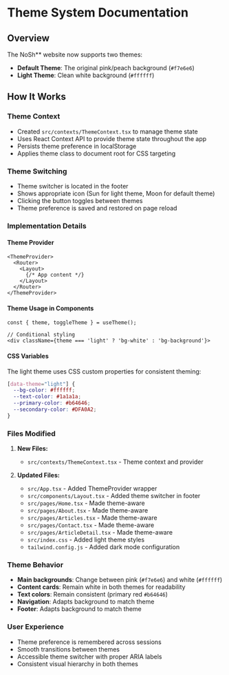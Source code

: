 # Theme System Documentation

## Overview

The NoSh** website now supports two themes:
- **Default Theme**: The original pink/peach background (`#f7e6e6`)
- **Light Theme**: Clean white background (`#ffffff`)

## How It Works

### Theme Context
- Created `src/contexts/ThemeContext.tsx` to manage theme state
- Uses React Context API to provide theme state throughout the app
- Persists theme preference in localStorage
- Applies theme class to document root for CSS targeting

### Theme Switching
- Theme switcher is located in the footer
- Shows appropriate icon (Sun for light theme, Moon for default theme)
- Clicking the button toggles between themes
- Theme preference is saved and restored on page reload

### Implementation Details

#### Theme Provider
```tsx
<ThemeProvider>
  <Router>
    <Layout>
      {/* App content */}
    </Layout>
  </Router>
</ThemeProvider>
```

#### Theme Usage in Components
```tsx
const { theme, toggleTheme } = useTheme();

// Conditional styling
<div className={theme === 'light' ? 'bg-white' : 'bg-background'}>
```

#### CSS Variables
The light theme uses CSS custom properties for consistent theming:
```css
[data-theme="light"] {
  --bg-color: #ffffff;
  --text-color: #1a1a1a;
  --primary-color: #b64646;
  --secondary-color: #DFA0A2;
}
```

### Files Modified

1. **New Files:**
   - `src/contexts/ThemeContext.tsx` - Theme context and provider

2. **Updated Files:**
   - `src/App.tsx` - Added ThemeProvider wrapper
   - `src/components/Layout.tsx` - Added theme switcher in footer
   - `src/pages/Home.tsx` - Made theme-aware
   - `src/pages/About.tsx` - Made theme-aware
   - `src/pages/Articles.tsx` - Made theme-aware
   - `src/pages/Contact.tsx` - Made theme-aware
   - `src/pages/ArticleDetail.tsx` - Made theme-aware
   - `src/index.css` - Added light theme styles
   - `tailwind.config.js` - Added dark mode configuration

### Theme Behavior

- **Main backgrounds**: Change between pink (`#f7e6e6`) and white (`#ffffff`)
- **Content cards**: Remain white in both themes for readability
- **Text colors**: Remain consistent (primary red `#b64646`)
- **Navigation**: Adapts background to match theme
- **Footer**: Adapts background to match theme

### User Experience

- Theme preference is remembered across sessions
- Smooth transitions between themes
- Accessible theme switcher with proper ARIA labels
- Consistent visual hierarchy in both themes
